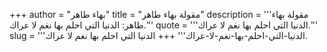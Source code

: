+++
author = "بهاء طاهر"
title = "مقولة بهاء طاهر"
description = '''مقولة بهاء طاهر: الدنيا التي احلم بها نغم لا عراك.'''
quote = '''الدنيا التي احلم بها نغم لا عراك.'''
slug = '''الدنيا-التي-احلم-بها-نغم-لا-عراك'''
+++
الدنيا التي احلم بها نغم لا عراك.
